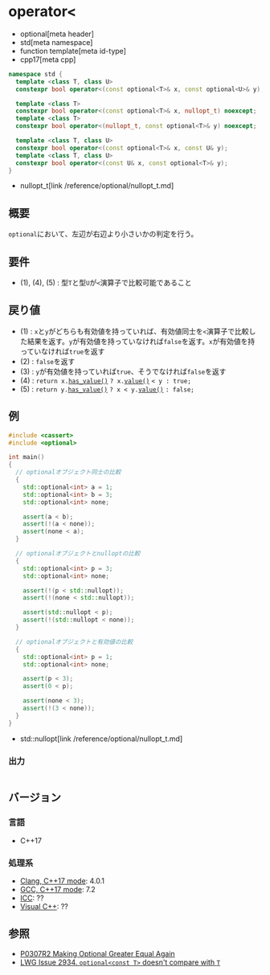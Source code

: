 # operator<
* optional[meta header]
* std[meta namespace]
* function template[meta id-type]
* cpp17[meta cpp]

```cpp
namespace std {
  template <class T, class U>
  constexpr bool operator<(const optional<T>& x, const optional<U>& y); // (1)

  template <class T>
  constexpr bool operator<(const optional<T>& x, nullopt_t) noexcept;   // (2)
  template <class T>
  constexpr bool operator<(nullopt_t, const optional<T>& y) noexcept;   // (3)

  template <class T, class U>
  constexpr bool operator<(const optional<T>& x, const U& y);           // (4)
  template <class T, class U>
  constexpr bool operator<(const U& x, const optional<T>& y);           // (5)
}
```
* nullopt_t[link /reference/optional/nullopt_t.md]

## 概要
`optional`において、左辺が右辺より小さいかの判定を行う。


## 要件
- (1), (4), (5) : 型`T`と型`U`が`<`演算子で比較可能であること


## 戻り値
- (1) : `x`と`y`がどちらも有効値を持っていれば、有効値同士を`<`演算子で比較した結果を返す。`y`が有効値を持っていなければ`false`を返す。`x`が有効値を持っていなければ`true`を返す
- (2) : `false`を返す
- (3) : `y`が有効値を持っていれば`true`、そうでなければ`false`を返す
- (4) : `return x.`[`has_value()`](has_value.md) `? x.`[`value()`](value.md) `< y : true;`
- (5) : `return y.`[`has_value()`](has_value.md) `? x < y.`[`value()`](value.md) `: false;`


## 例
```cpp example
#include <cassert>
#include <optional>

int main()
{
  // optionalオブジェクト同士の比較
  {
    std::optional<int> a = 1;
    std::optional<int> b = 3;
    std::optional<int> none;

    assert(a < b);
    assert(!(a < none));
    assert(none < a);
  }

  // optionalオブジェクトとnulloptの比較
  {
    std::optional<int> p = 3;
    std::optional<int> none;

    assert(!(p < std::nullopt));
    assert(!(none < std::nullopt));

    assert(std::nullopt < p);
    assert(!(std::nullopt < none));
  }

  // optionalオブジェクトと有効値の比較
  {
    std::optional<int> p = 1;
    std::optional<int> none;

    assert(p < 3);
    assert(0 < p);

    assert(none < 3);
    assert(!(3 < none));
  }
}
```
* std::nullopt[link /reference/optional/nullopt_t.md]

### 出力
```
```

## バージョン
### 言語
- C++17

### 処理系
- [Clang, C++17 mode](/implementation.md#clang): 4.0.1
- [GCC, C++17 mode](/implementation.md#gcc): 7.2
- [ICC](/implementation.md#icc): ??
- [Visual C++](/implementation.md#visual_cpp): ??


## 参照
- [P0307R2 Making Optional Greater Equal Again](http://www.open-std.org/jtc1/sc22/wg21/docs/papers/2016/p0307r2.pdf)
- [LWG Issue 2934. `optional<const T>` doesn't compare with `T`](https://wg21.cmeerw.net/lwg/issue2934)
